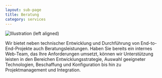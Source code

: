 ```yaml
---
layout: sub-page
title: Beratung
category: services
---
```


![Illustration (left aligned)](/media/customisation-dp.svg)

Wir bietet neben technischer Entwicklung und Durchführung von End-to-End-Projekte auch Beratungsleistungen. Haben Sie bereits ein internes Web-Team, das Ihre Anforderungen umsetzt, können wir Unterstützung leisten in den Bereichen Entwicklungsstrategie, Auswahl geeigneter Technologien, Beschaffung und Konfiguration bis hin zu Projektmanagement und Integration.
